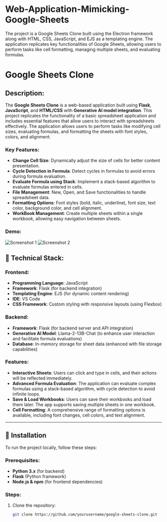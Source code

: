 # Web-Application-Mimicking-Google-Sheets
The project is a Google Sheets Clone built using the Electron framework along with HTML, CSS, JavaScript, and EJS as a templating engine. The application replicates key functionalities of Google Sheets, allowing users to perform tasks like cell formatting, managing multiple sheets, and evaluating formulas.
# Google Sheets Clone

## Description:

The **Google Sheets Clone** is a web-based application built using **Flask**, **JavaScript**, and **HTML/CSS** with **Generative AI model integration**. This project replicates the functionality of a basic spreadsheet application and includes essential features that allow users to interact with spreadsheets effectively. The application allows users to perform tasks like modifying cell sizes, evaluating formulas, and formatting the sheets with font styles, colors, and alignment.

### Key Features:
- **Change Cell Size**: Dynamically adjust the size of cells for better content presentation.
- **Cycle Detection in Formula**: Detect cycles in formulas to avoid errors during formula evaluation.
- **Evaluate Formula using Stack**: Implement a stack-based algorithm to evaluate formulas entered in cells.
- **File Management**: New, Open, and Save functionalities to handle spreadsheet data.
- **Formatting Options**: Font styles (bold, italic, underline), font size, text color, background color, and cell alignment.
- **WorkBook Management**: Create multiple sheets within a single workbook, allowing easy navigation between sheets.

### Demo:
![Screenshot 1](https://user-images.githubusercontent.com/57831888/102913495-d68fb680-44a4-11eb-8d2f-4e656ed66b4d.png)
![Screenshot 2](https://user-images.githubusercontent.com/57831888/102913487-d4c5f300-44a4-11eb-8efd-5469bf74305e.png)

## 🚀 Technical Stack:

### Frontend:
- **Programming Language**: JavaScript
- **Framework**: Flask (for backend integration)
- **Templating Engine**: EJS (for dynamic content rendering)
- **IDE**: VS Code
- **CSS Framework**: Custom styling with responsive layouts (using Flexbox)

### Backend:
- **Framework**: Flask (for backend server and API integration)
- **Generative AI Model**: Llama-2-13B-Chat (to enhance user interaction and facilitate formula evaluations)
- **Database**: In-memory storage for sheet data (enhanced with file storage capabilities)

### Features:
- **Interactive Sheets**: Users can click and type in cells, and their actions will be reflected immediately.
- **Advanced Formula Evaluation**: The application can evaluate complex formulas using a stack-based algorithm, with cycle detection to avoid infinite loops.
- **Save & Load Workbooks**: Users can save their workbooks and load them later. The app supports saving multiple sheets in one workbook.
- **Cell Formatting**: A comprehensive range of formatting options is available, including font changes, cell colors, and text alignment.

---

## 📄 Installation

To run the project locally, follow these steps:

### Prerequisites:
- **Python 3.x** (for backend)
- **Flask** (Python framework)
- **Node.js & npm** (for frontend dependencies)

### Steps:
1. Clone the repository:
   ```bash
   git clone https://github.com/yourusername/google-sheets-clone.git
